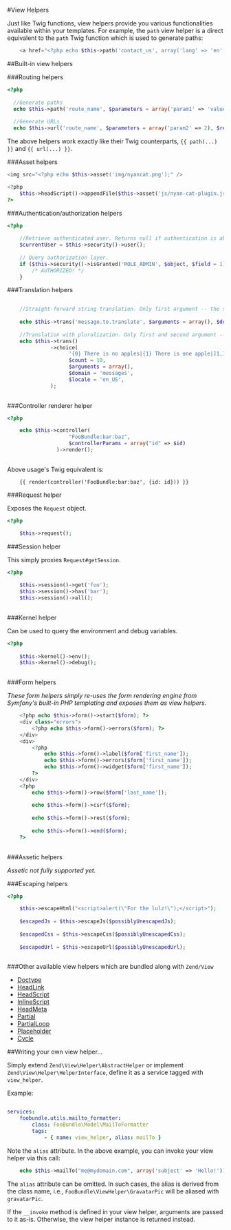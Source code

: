#View Helpers

Just like Twig functions, view helpers provide you various functionalities available within your templates. For example, the `path` view helper is a direct equivalent to the `path` Twig function which is used to generate paths:

```php
    <a href="<?php echo $this->path('contact_us', array('lang' => 'en')) ?>">Contact Us</a>
```

##Built-in view helpers

###Routing helpers

```php
<?php
  
  //Generate paths
  echo $this->path('route_name', $parameters = array('param1' => 'value1'), $relative = false);
  
  //Generate URLs
  echo $this->url('route_name', $parameters = array('param2' => 2), $relative = false);

```

The above helpers work exactly like their Twig counterparts, `{{ path(...) }}` and `{{ url(...) }}`.

###Asset helpers

```php
<img src="<?php echo $this->asset('img/nyancat.png');" />

<?php
    $this->headScript()->appendFile($this->asset('js/nyan-cat-plugin.js'));
?>
```

###Authentication/authorization helpers

```php
<?php
    
    //Retrieve authenticated user. Returns null if authentication is absent in security context.
    $currentUser = $this->security()->user();
    
    // Query authorization layer.
    if ($this->security()->isGranted('ROLE_ADMIN', $object, $field = 1)) {
        /* AUTHORIZED! */
    }
```

###Translation helpers
```php
    
    //Straight-forward string translation. Only first argument -- the string key -- is required.
    
    echo $this->trans('message.to.translate', $arguments = array(), $domain = 'FooBundle', $locale = 'fr_FR');
    
    //Translation with pluralization. Only first and second argument -- the string key and count -- are required.
    echo $this->trans()
              ->choice(
                    '{0} There is no apples|{1} There is one apple|]1,Inf[ There are %count% apples',
                    $count = 10,
                    $arguments = array(),
                    $domain = 'messages',
                    $locale = 'en_US',
              );
    
```

###Controller renderer helper

```php
<?php

    echo $this->controller(
                    "FooBundle:bar:baz",
                    $controllerParams = array("id" => $id)
                )->render();
    
```

Above usage's Twig equivalent is:

```twig
    {{ render(controller('FooBundle:bar:baz', {id: id})) }}
```

###Request helper

Exposes the `Request` object.

```php
<?php

    $this->request();
```

###Session helper

This simply proxies `Request#getSession`.

```php
<?php
    
    $this->session()->get('foo');
    $this->session()->has('bar');
    $this->session()->all();
    
```

###Kernel helper

Can be used to query the environment and debug variables.

```php
<?php
    
    $this->kernel()->env();
    $this->kernel()->debug();
    
```

###Form helpers

_These form helpers simply re-uses the form rendering engine from Symfony's built-in PHP templating and exposes them as view helpers._

```php
    <?php echo $this->form()->start($form); ?>
    <div class="errors">
        <?php echo $this->form()->errors($form); ?>
    </div>
    <div>
        <?php
            echo $this->form()->label($form['first_name']);
            echo $this->form()->errors($form['first_name']);
            echo $this->form()->widget($form['first_name']);
        ?>
    </div>
    <?php
        echo $this->form()->row($form['last_name']);
        
        echo $this->form()->csrf($form);
        
        echo $this->form()->rest($form);
        
        echo $this->form()->end($form);
    ?>
    
```

###Assetic helpers

_Assetic not fully supported yet._


###Escaping helpers

```php
<?php

    $this->escapeHtml("<script>alert(\"For the lulz!\");</script>");
    
    $escapedJs = $this->escapeJs($possiblyUnescapedJs);
    
    $escapedCss = $this->escapeCss($possiblyUnescapedCss);
    
    $escapedUrl = $this->escapeUrl($possiblyUnescapedUrl);
    
```

###Other available view helpers which are bundled along with `Zend/View`

 - [Doctype](http://framework.zend.com/manual/2.0/en/modules/zend.view.helpers.doctype.html#zend-view-helpers-initial-doctype)
 - [HeadLink](http://framework.zend.com/manual/2.0/en/modules/zend.view.helpers.head-link.html#zend-view-helpers-initial-headlink)
 - [HeadScript](http://framework.zend.com/manual/2.0/en/modules/zend.view.helpers.head-script.html#zend-view-helpers-initial-headscript)
 - [InlineScript](http://framework.zend.com/manual/2.0/en/modules/zend.view.helpers.inline-script.html#zend-view-helpers-initial-inlinescript)
 - [HeadMeta](http://framework.zend.com/manual/2.0/en/modules/zend.view.helpers.head-meta.html#zend-view-helpers-initial-headmeta)
 - [Partial](http://framework.zend.com/manual/2.0/en/modules/zend.view.helpers.html#partial-helper)
 - [PartialLoop](http://framework.zend.com/manual/2.0/en/modules/zend.view.helpers.html#partial-helper)
 - [Placeholder](http://framework.zend.com/manual/2.0/en/modules/zend.view.helpers.placeholder.html)
 - [Cycle](http://framework.zend.com/manual/2.0/en/modules/zend.view.helpers.html#cycle-helper)

##Writing your own view helper...

Simply extend `Zend\View\Helper\AbstractHelper` or implement `Zend\View\Helper\HelperInterface`, define it as a service tagged with `view_helper`.

Example:

```yaml

services:
    foobundle.utils.mailto_formatter:
        class: FooBundle\Model\MailToFormatter
        tags:
            - { name: view_helper, alias: mailTo }

```

Note the `alias` attribute. In the above example, you can invoke your view helper via this call:

```php
    echo $this->mailTo("me@mydomain.com", array('subject' => 'Hello!'));
```

The `alias` attribute can be omitted. In such cases, the alias is derived from the class name, i.e., `FooBundle\ViewHelper\GravatarPic` will be aliased with `gravatarPic`. 

If the `__invoke` method is defined in your view helper, arguments are passed to it as-is. Otherwise, the view helper instance is returned instead.
